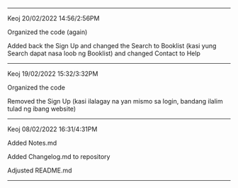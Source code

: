 ****
Keoj 20/02/2022 14:56/2:56PM

Organized the code (again)

Added back the Sign Up and changed the Search to Booklist (kasi yung Search dapat nasa loob ng Booklist) and changed Contact to Help
****
Keoj 19/02/2022 15:32/3:32PM

Organized the code

Removed the Sign Up (kasi ilalagay na yan mismo sa login, bandang ilalim tulad ng ibang website)
****
Keoj 08/02/2022 16:31/4:31PM

Added Notes.md

Added Changelog.md to repository

Adjusted README.md
****
